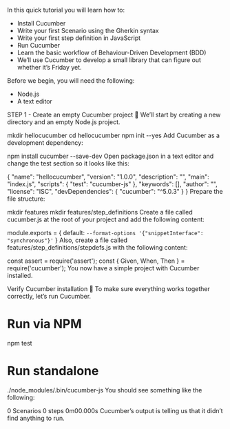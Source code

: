 In this quick tutorial you will learn how to:

- Install Cucumber
- Write your first Scenario using the Gherkin syntax
- Write your first step definition in JavaScript
- Run Cucumber
- Learn the basic workflow of Behaviour-Driven Development (BDD)
- We’ll use Cucumber to develop a small library that can figure out whether it’s Friday yet.

Before we begin, you will need the following:

+ Node.js
+ A text editor


STEP 1 - Create an empty Cucumber project 🔗︎
We’ll start by creating a new directory and an empty Node.js project.

mkdir hellocucumber
cd hellocucumber
npm init --yes
Add Cucumber as a development dependency:

npm install cucumber --save-dev
Open package.json in a text editor and change the test section so it looks like this:

{
  "name": "hellocucumber",
  "version": "1.0.0",
  "description": "",
  "main": "index.js",
  "scripts": {
    "test": "cucumber-js"
  },
  "keywords": [],
  "author": "",
  "license": "ISC",
  "devDependencies": {
    "cucumber": "^5.0.3"
  }
}
Prepare the file structure:

mkdir features
mkdir features/step_definitions
Create a file called cucumber.js at the root of your project and add the following content:

module.exports = {
  default: `--format-options '{"snippetInterface": "synchronous"}'`
}
Also, create a file called features/step_definitions/stepdefs.js with the following content:

const assert = require('assert');
const { Given, When, Then } = require('cucumber');
You now have a simple project with Cucumber installed.

Verify Cucumber installation 🔗︎
To make sure everything works together correctly, let’s run Cucumber.

# Run via NPM
npm test

# Run standalone
./node_modules/.bin/cucumber-js
You should see something like the following:

0 Scenarios
0 steps
0m00.000s
Cucumber’s output is telling us that it didn’t find anything to run.
